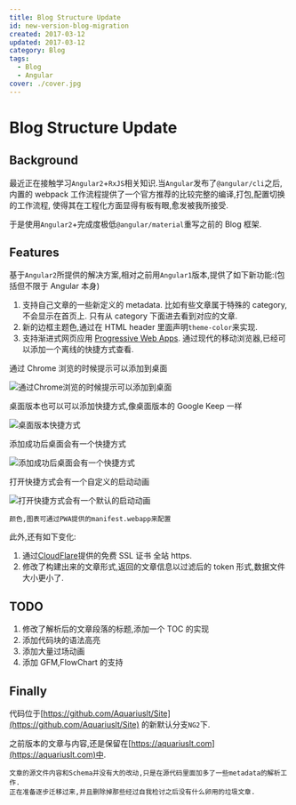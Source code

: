 ```yaml
---
title: Blog Structure Update
id: new-version-blog-migration
created: 2017-03-12
updated: 2017-03-12
category: Blog
tags:
  - Blog
  - Angular
cover: ./cover.jpg
---
```


# Blog Structure Update

## Background

最近正在接触学习`Angular2`+`RxJS`相关知识.当`Angular`发布了`@angular/cli`之后, 内置的 webpack 工作流程提供了一个官方推荐的比较完整的编译,打包,配置切换的工作流程, 使得其在工程化方面显得有板有眼,愈发被我所接受.

于是使用`Angular2`+完成度极低`@angular/material`重写之前的 Blog 框架.

## Features

基于`Angular2`所提供的解决方案,相对之前用`Angular1`版本,提供了如下新功能:(包括但不限于 Angular 本身)

1. 支持自己文章的一些新定义的 metadata. 比如有些文章属于特殊的 category,不会显示在首页上. 只有从 category 下面进去看到对应的文章.
2. 新的边框主题色,通过在 HTML header 里面声明`theme-color`来实现.
3. 支持渐进式网页应用 [Progressive Web Apps](https://developers.google.com/web/progressive-web-apps/). 通过现代的移动浏览器,已经可以添加一个离线的快捷方式查看.

通过 Chrome 浏览的时候提示可以添加到桌面

![通过Chrome浏览的时候提示可以添加到桌面](./add-shortcut.png)

桌面版本也可以可以添加快捷方式,像桌面版本的 Google Keep 一样

![桌面版本快捷方式](./desktop-version-shortcut.png)

添加成功后桌面会有一个快捷方式

![添加成功后桌面会有一个快捷方式](./shortcut.png)

打开快捷方式会有一个自定义的启动动画

![打开快捷方式会有一个默认的启动动画](./launching.png)

```
颜色,图表可通过PWA提供的manifest.webapp来配置
```

此外,还有如下变化:

1. 通过[CloudFlare](https://www.cloudflare.com/)提供的免费 SSL 证书 全站 https.
2. 修改了构建出来的文章形式,返回的文章信息以过滤后的 token 形式,数据文件大小更小了.

## TODO

1. 修改了解析后的文章段落的标题,添加一个 TOC 的实现
2. 添加代码块的语法高亮
3. 添加大量过场动画
4. 添加 GFM,FlowChart 的支持

## Finally

代码位于[https://github.com/Aquariuslt/Site](https://github.com/Aquariuslt/Site) 的新默认分支`NG2`下.

之前版本的文章与内容,还是保留在[https://aquariuslt.com](https://aquariuslt.com)中.

```
文章的源文件内容和Schema并没有大的改动,只是在源代码里面加多了一些metadata的解析工作.
正在准备逐步迁移过来,并且删除掉那些经过自我检讨之后没有什么卵用的垃圾文章.
```
